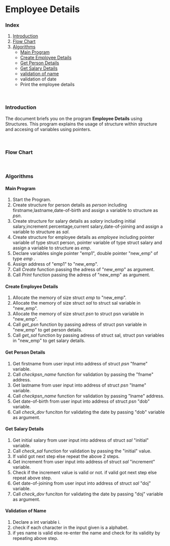 # Employee Details

<h3>Index</h3>
<ol>
<li><a href="#Introduction">Introduction</a></li>
<li><a href="#Flowchart">Flow Chart</a></li>
<li><a href="#algorithm">Algorithms</a>
  <ul>
    <li><a href="#main">Main Program</a></li>
     <li><a href="#create">Create Employee Details</a></li>
     <li><a href="#getpsn">Get Person Details</a></li>
     <li><a href="#getsal">Get Salary Details</a></li>
     <li><a href="#valname">validation of name</a></li>
     <li>validation of date</li>
     <li>Print the employee details</li>
    </ul>
  </li>
    </ol><br>

<h3 id="Introduction">Introduction</h3>
<p>The document briefs you on the program <b>Employee Details</b> using Structures. This program explains the usage of structure within structure and accesing of variables using pointers.</p><br>

<h3 id="Flowchart">Flow Chart</h3>

<br>
<h3 id="algorithm">Algorithms</h3>
<h4 id="main">Main Program</h4>
<ol>
<li>Start the Program.</li>
<li>Create structure for person details as <i>person</i> including firstname,lastname,date-of-birth and assign a variable to structure as <i>psn</i>.</li>
<li>Create structure for salary details as <i>salary</i> including initial salary,increment percentage,current salary,date-of-joining and assign a variable to structure as <i>sal</i>.</li>
<li>Create structure for employee details as <i>employee</i> including pointer variable of type struct person, pointer variable of type struct salary and assign a variable to structure as <i>emp</i>.</li>
<li>Declare variables single pointer "emp1", double pointer "new_emp" of type <i>emp</i> .</li>
<li>Assign address of "emp1" to "new_emp".</li>
<li>Call <i>Create</i> function passing the adress of "new_emp" as argument.</li>
<li>Call <i>Print</i> function passing the adress of "new_emp" as argument.</li>
</ol>

<h4 id="create">Create Employee Details</h4>
<ol>
<li>Allocate the memory of size struct <i>emp</i> to "new_emp".</li>
<li>Allocate the memory of size struct <i>sal</i> to struct sal variable in "new_emp".</li>
<li>Allocate the memory of size struct <i>psn</i> to struct psn variable in "new_emp".</li>
<li>Call <i>get_psn</i> function by passing adress of struct psn variable in "new_emp" to get person details. </li>
  <li>Call <i>get_sal</i> function by passing adress of struct sal, struct psn variables in "new_emp" to get salary details. </li>
</ol>

<h4 id="getpsn">Get Person Details</h4>
<ol>
  <li>Get firstname from user input into address of struct <i>psn</i> "fname" variable.</li>
  <li>Call <i>checkpsn_name</i> function for validation by passing the "fname" address.</li>
  <li>Get lastname from user input into address of struct <i>psn</i> "lname" variable.</li>
  <li>Call <i>checkpsn_name</i> function for validation by passing "lname" address.</li>
  <li>Get date-of-birth from user input into address of struct <i>psn</i> "dob" variable.</li>
  <li>Call <i>check_dov</i> funciton for validating the date by passing "dob" variable as argument. </li>
</ol>

<h4 id="getsal">Get Salary Details</h4>
<ol>
  <li>Get initial salary from user input into address of struct <i>sal</i> "initial" variable.</li>
  <li>Call <i>check_sal</i> function for validation by passing the "initial" value.</li>
  <li>If valid got next step else repeat the above 2 steps.</li>
  <li>Get increment from user input into address of struct <i>sal</i> "increment" variable.</li>
  <li>Check if the increment value is valid or not. if valid got next step else repeat above step.</li>
  <li>Get date-of-joining from user input into address of struct <i>sal</i> "doj" variable.</li>
  <li>Call <i>check_dov</i> funciton for validating the date by passing "doj" variable as argument. </li>
</ol>

<h4 id="valname">Validation of Name</h4>
<ol>
  <li>Declare a int variable i.</li>
  <li>check if each character in the input given is a alphabet.</li>
  <li>if yes name is valid else re-enter the name and check for its validity by repeating above step.</li>
</ol>
